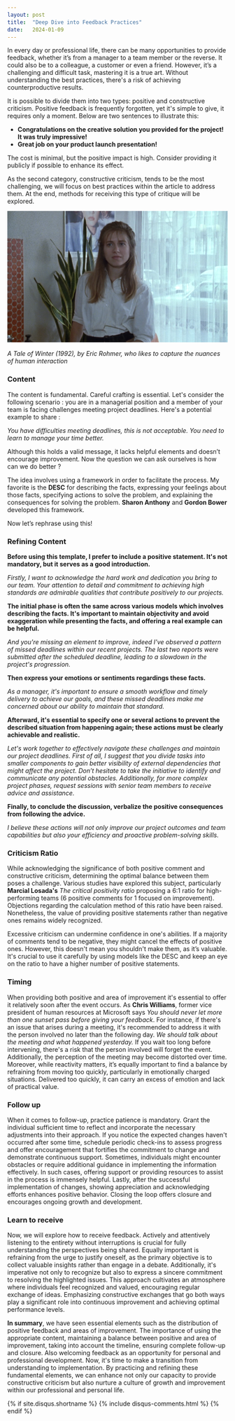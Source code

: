 ```yaml
---
layout: post
title:  "Deep Dive into Feedback Practices"
date:   2024-01-09
---
```


In every day or professional life, there can be many opportunities to provide feedback, whether it’s from a manager to a 
team member or the reverse. It could also be to a colleague, a customer or even a friend. However, it’s a challenging and 
difficult task, mastering it is a true art. Without understanding the best practices, there's a risk of achieving 
counterproductive results.

It is possible to divide them into two types: positive and constructive criticism. Positive feedback is frequently forgotten, 
yet it's simple to give, it requires only a moment. Below are two sentences to illustrate this:

- **Congratulations on the creative solution you provided for the project! It was truly impressive!**
- **Great job on your product launch presentation!**

The cost is minimal, but the positive impact is high. Consider providing it publicly if possible to enhance its effect.

As the second category, constructive criticism, tends to be the most challenging, we will focus on best practices within 
the article to address them. At the end, methods for receiving this type of critique will be explored.


![Logo](/images/ataleofwinter.png)

_A Tale of Winter (1992), by Eric Rohmer, who likes to capture the nuances of human interaction_

### Content

The content is fundamental. Careful crafting is essential. Let's consider the following scenario : you are in a managerial 
position and a member of your team is facing challenges meeting project deadlines. Here's a potential example to share :

_You have difficulties meeting deadlines, this is not acceptable. You need to learn to manage your time better._

Although this holds a valid message, it lacks helpful elements and doesn’t encourage improvement. Now the question we can 
ask ourselves is how can we do better ?

The idea involves using a framework in order to facilitate the process. My favorite is the **DESC** for describing the facts, 
expressing your feelings about those facts, specifying actions to solve the problem, and explaining the consequences for 
solving the problem. **Sharon Anthony** and **Gordon Bower** developed this framework.

Now let’s rephrase using this!

### Refining Content

**Before using this template, I prefer to include a positive statement. It's not mandatory, but it serves as a good 
introduction.**

_Firstly, I want to acknowledge the hard work and dedication you bring to our team. Your attention to detail and 
commitment to achieving high standards are admirable qualities that contribute positively to our projects._

**The initial phase is often the same across various models which involves describing the facts. It's important to 
maintain objectivity and avoid exaggeration while presenting the facts, and offering a real example can be helpful.**

_And you're missing an element to improve, indeed I've observed a pattern of missed deadlines within our recent projects. 
The last two reports were submitted after the scheduled deadline, leading to a slowdown in the project's progression._

**Then express your emotions or sentiments regardings these facts.**

_As a manager, it's important to ensure a smooth workflow and timely delivery to achieve our goals, and these missed 
deadlines make me concerned about our ability to maintain that standard._

**Afterward, it's essential to specify one or several actions to prevent the described situation from happening again; 
these actions must be clearly achievable and realistic.**

_Let's work together to effectively navigate these challenges and maintain our project deadlines. First of all, I suggest 
that you divide tasks into smaller components to gain better visibility of external dependencies that might affect the 
project. Don’t hesitate to take the initiative to identify and communicate any potential obstacles. Additionally, for 
more complex project phases, request sessions with senior team members to receive advice and assistance._

**Finally, to conclude the discussion, verbalize the positive consequences from following the advice.**

_I believe these actions will not only improve our project outcomes and team capabilities but also your efficiency
and proactive problem-solving skills._

### Criticism Ratio

While acknowledging the significance of both positive comment and constructive criticism, determining the optimal 
balance between them poses a challenge. Various studies have explored this subject, particularly **Marcial Losada's** 
_The critical positivity ratio_ proposing a 6:1 ratio for high-performing teams (6 positive comments for 1 focused on 
improvement). Objections regarding the calculation method of this ratio have been raised. Nonetheless, the value of 
providing positive statements rather than negative ones remains widely recognized.

Excessive criticism can undermine confidence in one's abilities. If a majority of comments tend to be negative, 
they might cancel the effects of positive ones. However, this doesn't mean you shouldn't make them, as it’s valuable. 
It's crucial to use it carefully by using models like the DESC and keep an eye on the ratio to have a higher number 
of positive statements.

### Timing

When providing both positive and area of improvement it's essential to offer it relatively soon after the event occurs. 
As **Chris Williams**, former vice president of human resources at Microsoft says _You should never let more than one sunset 
pass before giving your feedback_. For instance, if there's an issue that arises during a meeting, it's recommended to 
address it with the person involved no later than the following day. _We should talk about the meeting and what happened 
yesterday._ If you wait too long before intervening, there's a risk that the person involved will forget the event. 
Additionally, the perception of the meeting may become distorted over time. Moreover, while reactivity matters, it’s 
equally important to find a balance by refraining from moving too quickly, particularly in emotionally charged 
situations. Delivered too quickly, it can carry an excess of emotion and lack of practical value.

### Follow up 

When it comes to follow-up, practice patience is mandatory. Grant the individual sufficient time to reflect and 
incorporate the necessary adjustments into their approach. If you notice the expected changes haven't occurred after 
some time, schedule periodic check-ins to assess progress and offer encouragement that fortifies the commitment to 
change and demonstrate continuous support. Sometimes, individuals might encounter obstacles or require additional 
guidance in implementing the information effectively. In such cases, offering support or providing resources to 
assist in the process is immensely helpful. Lastly, after the successful implementation of changes, showing appreciation 
and acknowledging efforts enhances positive behavior. Closing the loop offers closure and encourages ongoing growth and 
development.

### Learn to receive

Now, we will explore how to receive feedback. Actively and attentively listening to the entirety without interruptions 
is crucial for fully understanding the perspectives being shared. Equally important is refraining from the urge to 
justify oneself, as the primary objective is to collect valuable insights rather than engage in a debate. Additionally, 
it's imperative not only to recognize but also to express a sincere commitment to resolving the highlighted issues. 
This approach cultivates an atmosphere where individuals feel recognized and valued, encouraging regular exchange of 
ideas. Emphasizing constructive exchanges that go both ways play a significant role into continuous improvement and 
achieving optimal performance levels.

**In summary**, we have seen essential elements such as the distribution of positive feedback and areas of improvement. 
The importance of using the appropriate content, maintaining a balance between positive and area of improvement, taking 
into account the timeline, ensuring complete follow-up and closure. Also welcoming feedback as an opportunity for 
personal and professional development. Now, it's time to make a transition from understanding to implementation. By 
practicing and refining these fundamental elements, we can enhance not only our capacity to provide constructive 
criticism but also nurture a culture of growth and improvement within our professional and personal life.

{% if site.disqus.shortname %}
    {% include disqus-comments.html %}
{% endif %}